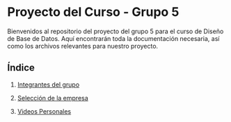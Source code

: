 # Proyecto del Curso - Grupo 5

Bienvenidos al repositorio del proyecto del grupo 5 para el curso de Diseño de Base de Datos. Aquí encontrarán toda la documentación necesaria, así como los archivos relevantes para nuestro proyecto.

## Índice

1. [Integrantes del grupo](01.Integrantes/Integrantes.md)

2. [Selección de la empresa](02.Selección%20de%20la%20empresa/SeleccionEmpresa.md)

3. [Videos Personales](03.Videos%20Personales/Videos.md)

